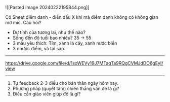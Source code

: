 ![[Pasted image 20240222195844.png]]

Có Sheet điểm danh - điền dấu X khi mà điểm danh không có không gian mở mic. Câu hỏi?
- Dự tính của tương lai, như thế nào? 
- Sống đến độ tuổi bao nhiêu? 35 -> 55
- 3 màu yêu thích: Tím, xanh lá cây, xanh nước biển
- 3 nhược điểm, và tại sao. 
___
https://drive.google.com/file/d/1soWEVy19J7MTaqTa9RQgCVMJdDO6gEyI/view
____

1. Tự feedback 2-3 điều cho bản thân ngày hôm nay.
2. Phương pháp (quyết tâm) chiến thắng vấn đề là gì?
3. Điều cần giáo viên giúp đỡ là gì?
